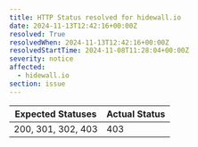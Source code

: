 ```yaml
---
title: HTTP Status resolved for hidewall.io
date: 2024-11-13T12:42:16+00:00Z
resolved: True
resolvedWhen: 2024-11-13T12:42:16+00:00Z
resolvedStartTime: 2024-11-08T11:28:04+00:00Z
severity: notice
affected:
  - hidewall.io
section: issue
---
```


| Expected Statuses | Actual Status  |
|-------------------|----------------|
| 200, 301, 302, 403 | 403 |
